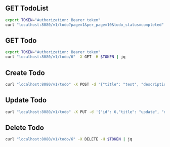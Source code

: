 ## GET TodoList
```zsh
export TOKEN="Authorization: Bearer token"
curl "localhost:8080/v1/todo?page=1&per_page=10&todo_status=completed" -X GET -H $TOKEN | jq
```

## GET Todo
```zsh
export TOKEN="Authorization: Bearer token"
curl "localhost:8080/v1/todo/6" -X GET -H $TOKEN | jq
```

## Create Todo
```zsh
curl "localhost:8080/v1/todo" -X POST -d '{"title": "test", "description": "This is test", "status": "todo"}' -H $TOKEN | jq
```

## Update Todo
```zsh
curl "localhost:8080/v1/todo" -X PUT -d '{"id": 6,"title": "update", "description": "This is update test", "status": "todo"}' -H $TOKEN | jq
```

## Delete Todo
```zsh
curl "localhost:8080/v1/todo/6" -X DELETE -H $TOKEN | jq
```
